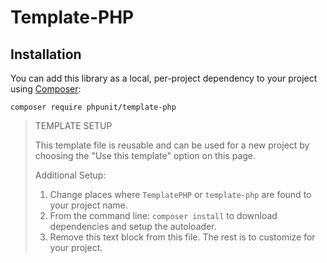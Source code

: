# Template-PHP

## Installation

You can add this library as a local, per-project dependency to your project using [Composer](https://getcomposer.org/):

    composer require phpunit/template-php


> TEMPLATE SETUP
> 
> This template file is reusable and can be used for a new project by choosing the 
> "Use this template" option on this page.
> 
> Additional Setup:
> 
> 1. Change places where `TemplatePHP` or `template-php` are found to your project name. 
> 2. From the command line: `composer install` to download dependencies and setup the autoloader.
> 3. Remove this text block from this file. The rest is to customize for your project.
